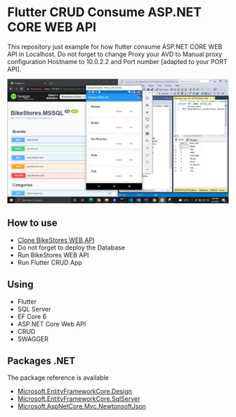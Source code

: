 # Flutter CRUD Consume ASP.NET CORE WEB API
This repository just example for how flutter consume ASP.NET CORE WEB API in Localhost. Do not forget to change Proxy your AVD to Manual proxy configuration Hostname to 10.0.2.2 and Port number [adapted to your PORT API].

![Alt Text](https://github.com/alkaren/FLUTTER-CRUD-WITH-ASP.NET-CORE-WEB-API/blob/main/example.png)

## How to use
<ul>
  <li><a href="https://github.com/alkaren/EF-CORE-6-ASP.NET-Core-Web-API">Clone BikeStores WEB API</a></li>
  <li>Do not forget to deploy the Database</li>
  <li>Run BikeStores WEB API</li>
  <li>Run Flutter CRUD App</li>
</ul>

## Using
- Flutter
- SQL Server
- EF Core 6
- ASP.NET Core Web API
- CRUD
- SWAGGER

## Packages .NET
The package reference is available
<ul>
  <li><a href="https://www.nuget.org/packages/Microsoft.EntityFrameworkCore.Design/">Microsoft.EntityFrameworkCore.Design</a></li>
  <li><a href="https://www.nuget.org/packages/Microsoft.EntityFrameworkCore.SqlServer/">Microsoft.EntityFrameworkCore.SqlServer</a></li>
  <li><a href="https://www.nuget.org/packages/Microsoft.AspNetCore.Mvc.NewtonsoftJson/">Microsoft.AspNetCore.Mvc.NewtonsoftJson</a></li>
</ul>
